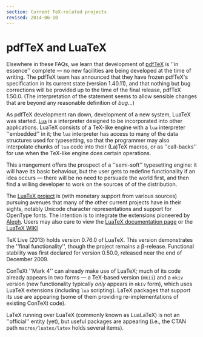 ```yaml
---
section: Current TeX-related projects
revised: 2014-06-10
---
```

# pdfTeX and LuaTeX

Elsewhere in these FAQs, we learn that development of
[pdfTeX](FAQ-whatpdftex.md) is ''in essence'' complete&nbsp;&mdash; no new
facilities are being developed at the time of writing.  The pdfTeX
team has announced that they have frozen pdfTeX's specification in
its current state (version 1.40.11), and that nothing but bug
corrections will be provided up to the time of the final release,
pdfTeX 1.50.0.  (The interpretation of the statement seems to allow
sensible changes that are beyond any reasonable definition of
_bug_&hellip;)

As pdfTeX development ran down,
development of a new system, LuaTeX was started.
[`Lua`](http://www.lua.org/) is a interpreter designed
to be incorporated into other applications.  LuaTeX consists of a
TeX-like engine with a `lua` interpreter ''embedded'' in it;
the `lua` interpreter has access to many of the data
structures used for typesetting, so that the programmer may also
interpolate chunks of `lua` code into their (La)TeX macros,
or as ''call-backs'' for use when the TeX-like engine does certain
operations.

This arrangement offers the prospect of a ''semi-soft'' typesetting
engine: it will have its basic behaviour, but the user gets to
redefine functionality if an idea occurs&nbsp;&mdash; there will be no need to
persuade the world first, and then find a willing developer to work on
the sources of of the distribution.

The [LuaTeX project](http://www.luatex.org/) is (with monetary
support from various sources) pursuing avenues that many of the other
current projects have in their sights, notably Unicode character
representations and support for OpenType fonts.  The intention is
to integrate the extensions pioneered by [Aleph](FAQ-omegaleph.md).
Users may also care to view the 
[LuaTeX documentation page](http://www.luatex.org/documentation.html)
or the [LuaTeX WIKI](http://wiki.luatex.org)

TeX&nbsp;Live (2013) holds version 0.76.0 of LuaTeX.  This version
demonstrates the ''final functionality'', though the project
remains a &beta;-release.  Functional stability was first
declared for version 0.50.0, released near the end of December 2009.

ConTeXt ''Mark 4'' can already make use of LuaTeX; much of its
code already appears in two forms&nbsp;&mdash; a TeX-based version
(`mkii`) and a `mkiv` version (new functionality
typically _only_ appears in `mkiv` form), which uses
LuaTeX extensions (including `lua` scripting).  LaTeX
packages that support its use are appearing (some of them providing
re-implementations of existing ConTeXt code).

LaTeX running over LuaTeX (commonly known as LuaLaTeX) is not
an ''official'' entity (yet), but useful packages are
appearing (i.e., the CTAN path `macros/luatex/latex` holds
several items).

